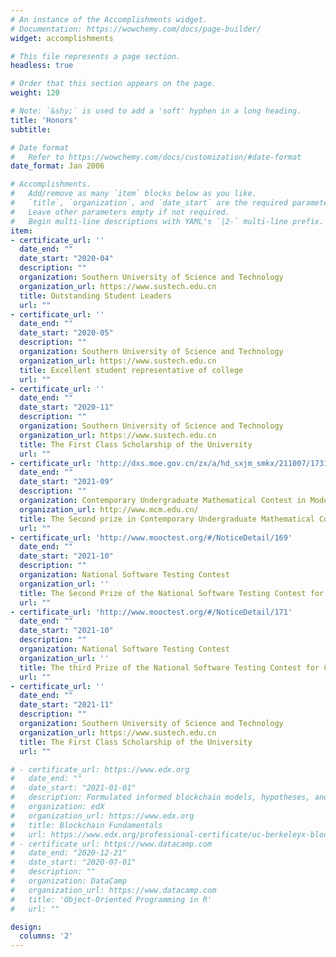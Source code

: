 ```yaml
---
# An instance of the Accomplishments widget.
# Documentation: https://wowchemy.com/docs/page-builder/
widget: accomplishments

# This file represents a page section.
headless: true

# Order that this section appears on the page.
weight: 120

# Note: `&shy;` is used to add a 'soft' hyphen in a long heading.
title: 'Honors'
subtitle:

# Date format
#   Refer to https://wowchemy.com/docs/customization/#date-format
date_format: Jan 2006

# Accomplishments.
#   Add/remove as many `item` blocks below as you like.
#   `title`, `organization`, and `date_start` are the required parameters.
#   Leave other parameters empty if not required.
#   Begin multi-line descriptions with YAML's `|2-` multi-line prefix.
item:
- certificate_url: ''
  date_end: ""
  date_start: "2020-04"
  description: ""
  organization: Southern University of Science and Technology
  organization_url: https://www.sustech.edu.cn
  title: Outstanding Student Leaders
  url: ""
- certificate_url: ''
  date_end: ""
  date_start: "2020-05"
  description: ""
  organization: Southern University of Science and Technology
  organization_url: https://www.sustech.edu.cn
  title: Excellent student representative of college
  url: ""  
- certificate_url: ''
  date_end: ""
  date_start: "2020-11"
  description: ""
  organization: Southern University of Science and Technology
  organization_url: https://www.sustech.edu.cn
  title: The First Class Scholarship of the University
  url: ""
- certificate_url: 'http://dxs.moe.gov.cn/zx/a/hd_sxjm_smkx/211007/1731619.shtml'
  date_end: ""
  date_start: "2021-09"
  description: ""
  organization: Contemporary Undergraduate Mathematical Contest in Modeling
  organization_url: http://www.mcm.edu.cn/
  title: The Second prize in Contemporary Undergraduate Mathematical Contest in Modeling in GuangDong province
  url: ""
- certificate_url: 'http://www.mooctest.org/#/NoticeDetail/169'
  date_end: ""
  date_start: "2021-10"
  description: ""
  organization: National Software Testing Contest
  organization_url: ''
  title: The Second Prize of the National Software Testing Contest for College Students in GuangDong province
  url: "" 
- certificate_url: 'http://www.mooctest.org/#/NoticeDetail/171'
  date_end: ""
  date_start: "2021-10"
  description: ""
  organization: National Software Testing Contest
  organization_url: ''
  title: The third Prize of the National Software Testing Contest for College Students
  url: ""
- certificate_url: ''
  date_end: ""
  date_start: "2021-11"
  description: ""
  organization: Southern University of Science and Technology
  organization_url: https://www.sustech.edu.cn
  title: The First Class Scholarship of the University
  url: ""  

# - certificate_url: https://www.edx.org
#   date_end: ""
#   date_start: "2021-01-01"
#   description: Formulated informed blockchain models, hypotheses, and use cases.
#   organization: edX
#   organization_url: https://www.edx.org
#   title: Blockchain Fundamentals
#   url: https://www.edx.org/professional-certificate/uc-berkeleyx-blockchain-fundamentals
# - certificate_url: https://www.datacamp.com
#   date_end: "2020-12-21"
#   date_start: "2020-07-01"
#   description: ""
#   organization: DataCamp
#   organization_url: https://www.datacamp.com
#   title: 'Object-Oriented Programming in R'
#   url: ""

design:
  columns: '2' 
---
```

